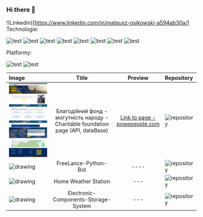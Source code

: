 ### Hi there 👋
!(Linkedin)[https://www.linkedin.com/in/mateusz-osikowski-a594ab30a/]
Technologie:

![test](https://img.shields.io/badge/javascript-2465ff?logo=javascript)
![test](https://img.shields.io/badge/Angular-2465ff?logo=angular)
![test](https://img.shields.io/badge/TypeScript-2465ff?logo=typescript)
![test](https://img.shields.io/badge/PHP-2465ff?logo=php)
![test](https://img.shields.io/badge/MySql-2465ff?logo=mysql)
![test](https://img.shields.io/badge/Ionic-2465ff?logo=ionic)
![test](https://img.shields.io/badge/TypeORM-2465ff)
![test](https://img.shields.io/badge/NestJS-2465ff?logo=nestjs)

Platformy:

![test](https://img.shields.io/badge/Android-silver?logo=android)
![test](https://img.shields.io/badge/Przeglądarka-silver?logo=firefoxbrowser)

| Image        | Title           | Preview  | Repository |
|:------------- |:-------------:|:-----:|:-------|
| <img src="https://github.com/AlfaGruisPL/AlfagruisPL/blob/main/foundation.png" alt="drawing" width="200"/>   | Благодійний фонд - могутність народу - <br/> Charitable foundation page (API, dataBase) | [Link to page -<br/> powepeople.com](https://powepeople.com/) | ![repository](https://github.com/Korneliia08/roomDesign) | 
| <img src="https://th.bing.com/th/id/OIG1.PAyNSHdKSTCNFOFwfFhb?pid=ImgGn" alt="drawing" width="200"/>   | FreeLance-Python-Bot | ----| ![repository](https://github.com/AlfaGruisPL/FreeLance-Python-Bot)
| <img src="https://github.com/AlfaGruisPL/StacjaDomowa/blob/master/src/assets/readme/website1.png" alt="drawing" width="200"/>   | Home Weather Station | --- | ![repository](https://github.com/AlfaGruisPL/Home-Weather-Station)
| <img src="https://github.com/AlfaGruisPL/MagazynMobile/blob/description/image3.jpg" alt="drawing" width="200"/>   | Electronic-Components-Storage-System| --- | ![repository](hhttps://github.com/AlfaGruisPL/Electronic-Components-Storage-System)
 
 
<!--
**AlfaGruisPL/AlfagruisPL** is a ✨ _special_ ✨ repository because its `README.md` (this file) appears on your GitHub profile.

Here are some ideas to get you started:

- 🔭 I’m currently working on ...
- 🌱 I’m currently learning ...
- 👯 I’m looking to collaborate on ...
- 🤔 I’m looking for help with ...
- 💬 Ask me about ...
- 📫 How to reach me: ...
- 😄 Pronouns: ...
- ⚡ Fun fact: ...
-->
